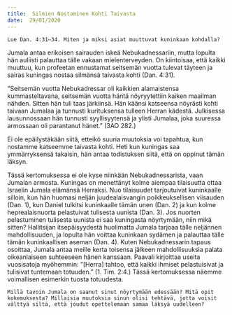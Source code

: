 ```yaml
---
title:  Silmien Nostaminen Kohti Taivasta
date:  29/01/2020
---
```


`Lue Dan. 4:31–34. Miten ja miksi asiat muuttuvat kuninkaan kohdalla?`

Jumala antaa erikoisen sairauden iskeä Nebukadnessariin, mutta lopulta hän auliisti palauttaa tälle vakaan mielenterveyden. On kiintoisaa, että kaikki muuttuu, kun profeetan ennustamat seitsemän vuotta tulevat täyteen ja sairas kuningas nostaa silmänsä taivasta kohti (Dan. 4:31).

”Seitsemän vuotta Nebukadressar oli kaikkien alamaistensa kummasteltavana, seitsemän vuotta häntä nöyryytettiin kaiken maailman nähden. Sitten hän tuli taas järkiinsä. Hän käänsi katseensa nöyrästi kohti taivaan Jumalaa ja tunnusti kurituksensa tulleen Herran kädestä. Julkisessa lausunnossaan hän tunnusti syyllisyytensä ja ylisti Jumalaa, joka suuressa armossaan oli parantanut hänet.” (3AO 282.)

Ei ole epäilystäkään siitä, etteikö suuria muutoksia voi tapahtua, kun nostamme katseemme taivasta kohti. Heti kun kuningas saa ymmärryksensä takaisin, hän antaa todistuksen siitä, että on oppinut tämän läksyn.

Tässä kertomuksessa ei ole kyse niinkään Nebukadnessarista, vaan Jumalan armosta. Kuningas on menettänyt kolme aiempaa tilaisuutta ottaa Israelin Jumala elämänsä Herraksi. Nuo tilaisuudet tarjoutuivat kuninkaalle silloin, kun hän huomasi neljän juudealaisvangin poikkeuksellisen viisauden (Dan. 1), kun Daniel tulkitsi kuninkaalle tämän unen (Dan. 2) ja kun kolme heprealaisnuorta pelastuivat tulisesta uunista (Dan. 3). Jos nuorten pelastuminen tulisesta uunista ei saa kuningasta nöyrtymään, niin mikä sitten? Hallitsijan itsepäisyydestä huolimatta Jumala tarjoaa tälle neljännen mahdollisuuden, ja lopulta hän voittaa kuninkaan sydämen ja palauttaa tälle tämän kuninkaallisen aseman (Dan. 4). Kuten Nebukadnessarin ta­paus osoittaa, Jumala antaa meille kerta toisensa jälkeen mahdollisuuksia palata oikeanlaiseen suhteeseen hänen kanssaan. Paavali kirjoittaa useita vuosisatoja myöhemmin: ”[Herra] tahtoo, että kaikki ihmiset pelastuisivat ja tulisivat tuntemaan totuuden.” (1. Tim. 2:4.) Tässä kertomuksessa näemme voimallisen esimerkin tuosta totuudesta.

`Millä tavoin Jumala on saanut sinut nöyrtymään edessään? Mitä opit kokemuksesta? Millaisia muutoksia sinun olisi tehtävä, jotta voisit välttyä siltä, että joudut opettelemaan samaa läksyä uudelleen?`